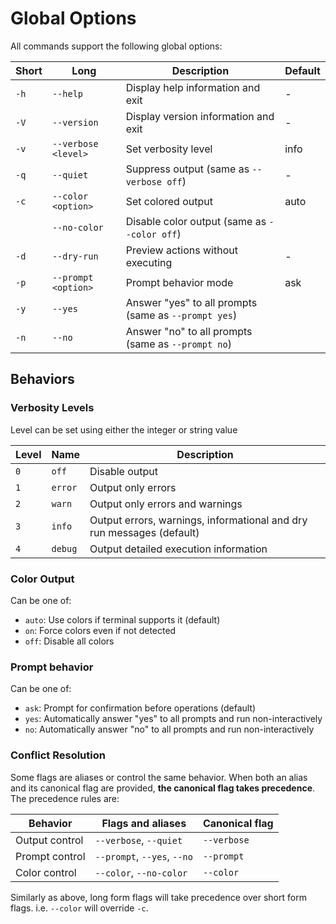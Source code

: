 # Global Options

All commands support the following global options:

| Short | Long                | Description                                          | Default |
|-------|---------------------|------------------------------------------------------|---------|
| `-h`  | `--help`            | Display help information and exit                    | -       |
| `-V`  | `--version`         | Display version information and exit                 | -       |
| `-v`  | `--verbose <level>` | Set verbosity level                                  | info    |
| `-q`  | `--quiet`           | Suppress output (same as `--verbose off`)            | -       |
| `-c`  | `--color <option>`  | Set colored output                                   | auto    |
|       | `--no-color`        | Disable color output (same as `--color off`)         |         |
| `-d`  | `--dry-run`         | Preview actions without executing                    | -       |
| `-p`  | `--prompt <option>` | Prompt behavior mode                                 | ask     |
| `-y`  | `--yes`             | Answer "yes" to all prompts (same as `--prompt yes`) |         |
| `-n`  | `--no`              | Answer "no" to all prompts (same as `--prompt no`)   |         |

## Behaviors

### Verbosity Levels

Level can be set using either the integer or string value

| Level | Name    | Description                                                           |
|-------|---------|-----------------------------------------------------------------------|
| `0`   | `off`   | Disable output                                                        |
| `1`   | `error` | Output only errors                                                    |
| `2`   | `warn`  | Output only errors and warnings                                       |
| `3`   | `info`  | Output errors, warnings, informational and dry run messages (default) |
| `4`   | `debug` | Output detailed execution information                                 |

### Color Output

Can be one of:

- `auto`: Use colors if terminal supports it (default)
- `on`: Force colors even if not detected
- `off`: Disable all colors

### Prompt behavior

Can be one of:

- `ask`: Prompt for confirmation before operations (default)
- `yes`: Automatically answer "yes" to all prompts and run non-interactively
- `no`: Automatically answer "no" to all prompts and run non-interactively

### Conflict Resolution

Some flags are aliases or control the same behavior.
When both an alias and its canonical flag are provided, **the canonical flag takes precedence**.
The precedence rules are:

| Behavior       | Flags and aliases           | Canonical flag |
|----------------|-----------------------------|----------------|
| Output control | `--verbose`, `--quiet`      | `--verbose`    |
| Prompt control | `--prompt`, `--yes`, `--no` | `--prompt`     |
| Color control  | `--color`, `--no-color`     | `--color`      |

Similarly as above, long form flags will take precedence over short form flags.
i.e. `--color` will override `-c`.
